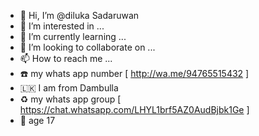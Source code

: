 - 👋 Hi, I’m @diluka Sadaruwan
- 👀 I’m interested in ...
- 🌱 I’m currently learning ...
- 💞️ I’m looking to collaborate on ...
- 📫 How to reach me ...
- ☎️ my whats app number [ http://wa.me/94765515432 ]
- 🇱🇰 I am from Dambulla 
- ♻️ my whats app group [ https://chat.whatsapp.com/LHYL1brf5AZ0AudBjbk1Ge ]
- 🔖 age 17

<!---
diluka9/diluka9 is a ✨ special ✨ repository because its `README.md` (this file) appears on your GitHub profile.
You can click the Preview link to take a look at your changes.
--->
